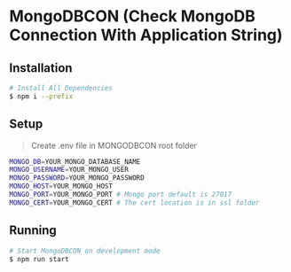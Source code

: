 
# MongoDBCON (Check MongoDB Connection With Application String)

## Installation
```sh
# Install All Dependencies
$ npm i --prefix
```

## Setup 

> Create .env file in MONGODBCON root folder

```sh
MONGO_DB=YOUR_MONGO_DATABASE_NAME
MONGO_USERNAME=YOUR_MONGO_USER
MONGO_PASSWORD=YOUR_MONGO_PASSWORD
MONGO_HOST=YOUR_MONGO_HOST
MONGO_PORT=YOUR_MONGO_PORT # Mongo port default is 27017
MONGO_CERT=YOUR_MONGO_CERT # The cert location is in ssl folder
```

## Running
```sh
# Start MongoDBCON on development mode
$ npm run start
```
